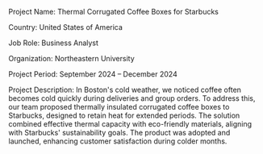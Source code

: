 Project Name: Thermal Corrugated Coffee Boxes for Starbucks

Country: United States of America

Job Role: Business Analyst

Organization: Northeastern University

Project Period: September 2024 – December 2024

Project Description:
In Boston's cold weather, we noticed coffee often becomes cold quickly during deliveries and group orders. To address this, our team proposed thermally insulated corrugated coffee boxes to Starbucks, designed to retain heat for extended periods. The solution combined effective thermal capacity with eco-friendly materials, aligning with Starbucks' sustainability goals. The product was adopted and launched, enhancing customer satisfaction during colder months.

